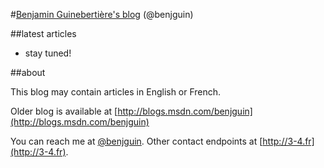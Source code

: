 #[Benjamin Guinebertière's blog](http://blog.3-4.fr) (@benjguin)

##latest articles

- stay tuned!

##about

This blog may contain articles in English or French.

Older blog is available at [http://blogs.msdn.com/benjguin](http://blogs.msdn.com/benjguin)

You can reach me at [@benjguin](http://twitter.com/@benjguin).
Other contact endpoints at [http://3-4.fr](http://3-4.fr).